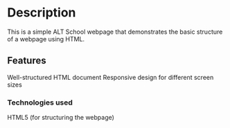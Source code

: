 # Description
This is a simple ALT School webpage that demonstrates the basic structure of a webpage using HTML.

## Features
Well-structured HTML document
Responsive design for different screen sizes

### Technologies used
HTML5 (for structuring the webpage)
